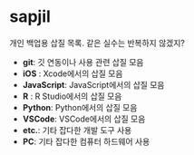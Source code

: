 # sapjil
개인 백업용 삽질 목록. 같은 실수는 반복하지 않겠지?
- **git**: 깃 연동이나 사용 관련 삽질 모음
- **iOS** : Xcode에서의 삽질 모음
- **JavaScript**: JavaScript에서의 삽질 모음
- **R** : R Studio에서의 삽질 모음
- **Python**: Python에서의 삽질 모음
- **VSCode**: VSCode에서의 삽질 모음
- **etc.**: 기타 잡다한 개발 도구 사용
- **PC**: 기타 잡다한 컴퓨터 하드웨어 사용
